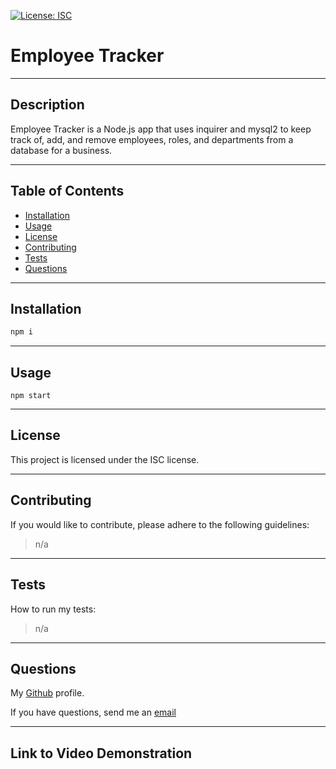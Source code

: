 [![License: ISC](https://img.shields.io/badge/License-ISC-blue.svg)](https://opensource.org/licenses/ISC)     
  # Employee Tracker

  ---
  ## Description

  Employee Tracker is a Node.js app that uses inquirer and mysql2 to keep track of, add, and remove employees, roles, and departments from a database for a business.

  ---
  ## Table of Contents

  - [Installation](#installation)
  - [Usage](#usage)
  - [License](#license)
  - [Contributing](#contributing)
  - [Tests](#tests)
  - [Questions](#questions)

  ---
  ## Installation

  ```bash
  npm i
  ```

  ---
  ## Usage

  ```
  npm start
  ```

  ---
  ## License

  
  This project is licensed under the ISC license.
  

  ---
  ## Contributing

  If you would like to contribute, please adhere to the following guidelines:
  >n/a

  ---
  ## Tests

  How to run my tests:
  >n/a
  
  ---
  ## Questions

  My [Github](https://github.com/RflctnOfU) profile.

  If you have questions, send me an [email](rflctnofu@hotmail.com)

---
  ## Link to Video Demonstration

  